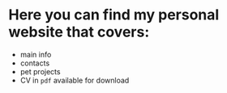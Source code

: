 # Here you can find my personal website that covers:
  * main info
  * contacts
  * pet projects
  * CV in `pdf` available for download
